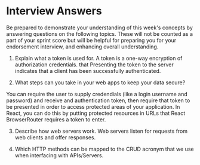 # Interview Answers
Be prepared to demonstrate your understanding of this week's concepts by answering questions on the following topics. These will not be counted as a part of your sprint score but will be helpful for preparing you for your endorsement interview, and enhancing overall understanding.


1. Explain what a token is used for.
A token is a one-way encryption of authorization credentials. that  Presenting the token to the server indicates that a client has been successfully authenticated.

2. What steps can you take in your web apps to keep your data secure?

You can require the user to supply credendials (like a login username and password) and receive and authentication token, then require that token to be presented in order to access protected areas of your application. In React, you can do this by putting protected resources in URLs that React BrowserRouter requires a token to enter.

3. Describe how web servers work.
Web servers listen for requests from web clients and offer responses.

4. Which HTTP methods can be mapped to the CRUD acronym that we use when interfacing with APIs/Servers.